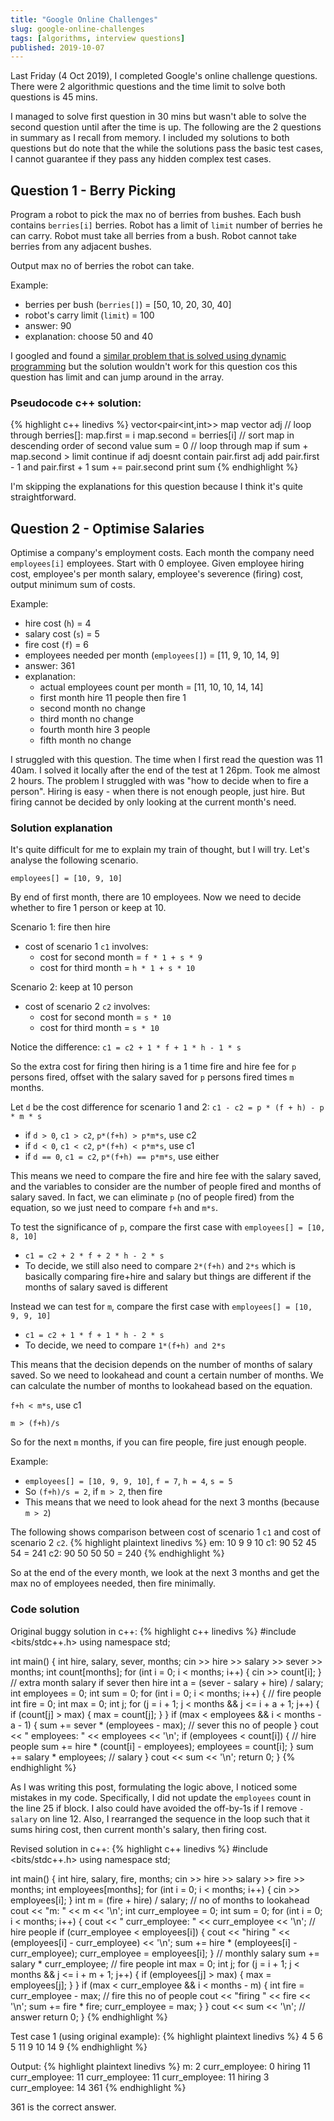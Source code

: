 ```yaml
---
title: "Google Online Challenges"
slug: google-online-challenges
tags: [algorithms, interview questions]
published: 2019-10-07
---
```


Last Friday (4 Oct 2019), I completed Google's online challenge questions. There were 2 algorithmic questions and the time limit to solve both questions is 45 mins.

I managed to solve first question in 30 mins but wasn't able to solve the second question until after the time is up. The following are the 2 questions in summary as I recall from memory. I included my solutions to both questions but do note that the while the solutions pass the basic test cases, I cannot guarantee if they pass any hidden complex test cases.

## Question 1 - Berry Picking
Program a robot to pick the max no of berries from bushes. Each bush contains `berries[i]` berries. Robot has a limit of `limit` number of berries he can carry. Robot must take all berries from a bush. Robot cannot take berries from any adjacent bushes.

Output max no of berries the robot can take.

Example:
- berries per bush (`berries[]`) = [50, 10, 20, 30, 40]
- robot's carry limit (`limit`) = 100
- answer: 90
- explanation: choose 50 and 40

I googled and found a [similar problem that is solved using dynamic programming](https://stackoverflow.com/questions/4487438/maximum-sum-of-non-consecutive-elements) but the solution wouldn't work for this question cos this question has limit and can jump around in the array.

### Pseudocode c++ solution:
{% highlight c++ linedivs %}
  vector<pair<int,int>> map
  vector<int> adj
  // loop through berries[]:
    map.first = i
    map.second = berries[i]
  // sort map in descending order of second value
  sum = 0
  // loop through map
    if sum + map.second > limit
      continue
    if adj doesnt contain pair.first
      adj add pair.first - 1 and pair.first + 1
      sum += pair.second
  print sum
{% endhighlight %}

I'm skipping the explanations for this question because I think it's quite straightforward.

## Question 2 - Optimise Salaries
Optimise a company's employment costs. Each month the company need `employees[i]` employees. Start with 0 employee. Given employee hiring cost, employee's per month salary, employee's severence (firing) cost, output minimum sum of costs.

Example:
- hire cost (`h`) = 4
- salary cost (`s`) = 5
- fire cost (`f`) = 6
- employees needed per month (`employees[]`) = [11, 9, 10, 14, 9]
- answer: 361
- explanation:
  - actual employees count per month = [11, 10, 10, 14, 14]
  - first month hire 11 people then fire 1
  - second month no change
  - third month no change
  - fourth month hire 3 people
  - fifth month no change

I struggled with this question. The time when I first read the question was 11 40am. I solved it locally after the end of the test at 1 26pm. Took me almost 2 hours. The problem I struggled with was "how to decide when to fire a person". Hiring is easy - when there is not enough people, just hire. But firing cannot be decided by only looking at the current month's need.

### Solution explanation
It's quite difficult for me to explain my train of thought, but I will try. Let's analyse the following scenario.

`employees[] = [10, 9, 10]`

By end of first month, there are 10 employees. Now we need to decide whether to fire 1 person or keep at 10.

Scenario 1: fire then hire
- cost of scenario 1 `c1` involves:
  - cost for second month = `f * 1 + s * 9`
  - cost for third month = `h * 1 + s * 10`

Scenario 2: keep at 10 person
- cost of scenario 2 `c2` involves:
  - cost for second month = `s * 10`
  - cost for third month = `s * 10`

Notice the difference: `c1 = c2 + 1 * f + 1 * h - 1 * s`

So the extra cost for firing then hiring is a 1 time fire and hire fee for `p` persons fired, offset with the salary saved for `p` persons fired times `m` months.

Let `d` be the cost difference for scenario 1 and 2: `c1 - c2 = p * (f + h) - p * m * s`
- if `d > 0`, `c1 > c2`, `p*(f+h) > p*m*s`, use c2
- if `d < 0`, `c1 < c2`, `p*(f+h) < p*m*s`, use c1
- if `d == 0`, `c1 = c2`, `p*(f+h) == p*m*s`, use either

This means we need to compare the fire and hire fee with the salary saved, and the variables to consider are the number of people fired and months of salary saved. In fact, we can eliminate `p` (no of people fired) from the equation, so we just need to compare `f+h` and `m*s`.

To test the significance of `p`, compare the first case with `employees[] = [10, 8, 10]`
- `c1 = c2 + 2 * f + 2 * h - 2 * s`
- To decide, we still also need to compare `2*(f+h)` and `2*s` which is basically comparing fire+hire and salary
  but things are different if the months of salary saved is different

Instead we can test for `m`, compare the first case with `employees[] = [10, 9, 9, 10]`
- `c1 = c2 + 1 * f + 1 * h - 2 * s`
- To decide, we need to compare `1*(f+h) and 2*s`

This means that the decision depends on the number of months of salary saved. So we need to lookahead and count a certain number of months. We can calculate the number of months to lookahead based on the equation.

`f+h < m*s`, use c1

`m > (f+h)/s`

So for the next `m` months, if you can fire people, fire just enough people.

Example:
- `employees[] = [10, 9, 9, 10]`, `f = 7`, `h = 4`, `s = 5`
- So `(f+h)/s = 2`, if `m > 2`, then fire
- This means that we need to look ahead for the next 3 months (because `m > 2`)

The following shows comparison between cost of scenario 1 `c1` and cost of scenario 2 `c2`.
{% highlight plaintext linedivs %}
em:   10  9  9 10
c1:   90 52 45 54 = 241
c2:   90 50 50 50 = 240
{% endhighlight %}

So at the end of the every month, we look at the next 3 months and get the max no of employees needed, then fire minimally.

### Code solution
Original buggy solution in c++:
{% highlight c++ linedivs %}
#include <bits/stdc++.h>
using namespace std;

int main() {
  int hire, salary, sever, months;
  cin >> hire >> salary >> sever >> months;
  int count[months];
  for (int i = 0; i < months; i++) {
    cin >> count[i];
  }
  // extra month salary if sever then hire
  int a = (sever - salary + hire) / salary;
  int employees = 0;
  int sum = 0;
  for (int i = 0; i < months; i++) {
    // fire people
    int fire = 0;
    int max = 0;
    int j;
    for (j = i + 1; j < months && j <= i + a + 1; j++) {
      if (count[j] > max) {
        max = count[j];
      }
    }
    if (max < employees && i < months - a - 1) {
      sum += sever * (employees - max); // sever this no of people
    }
    cout << " employees: " << employees << '\n';
    if (employees < count[i]) { // hire people
      sum += hire * (count[i] - employees);
      employees = count[i];
    }
    sum += salary * employees; // salary
  }
  cout << sum << '\n';
  return 0;
}
{% endhighlight %}

As I was writing this post, formulating the logic above, I noticed some mistakes in my code. Specifically, I did not update the `employees` count in the line 25 if block. I also could have avoided the off-by-1s if I remove `- salary` on line 12. Also, I rearranged the sequence in the loop such that it sums hiring cost, then current month's salary, then firing cost.

Revised solution in c++:
{% highlight c++ linedivs %}
#include <bits/stdc++.h>
using namespace std;

int main() {
  int hire, salary, fire, months;
  cin >> hire >> salary >> fire >> months;
  int employees[months];
  for (int i = 0; i < months; i++) {
    cin >> employees[i];
  }
  int m = (fire + hire) / salary; // no of months to lookahead
  cout << "m: " << m << '\n';
  int curr_employee = 0;
  int sum = 0;
  for (int i = 0; i < months; i++) {
    cout << " curr_employee: " << curr_employee << '\n';
    // hire people
    if (curr_employee < employees[i]) {
      cout << "hiring " << (employees[i] - curr_employee) << '\n';
      sum += hire * (employees[i] - curr_employee);
      curr_employee = employees[i];
    }
    // monthly salary
    sum += salary * curr_employee;
    // fire people
    int max = 0;
    int j;
    for (j = i + 1; j < months && j <= i + m + 1; j++) {
      if (employees[j] > max) {
        max = employees[j];
      }
    }
    if (max < curr_employee && i < months - m) {
      int fire = curr_employee - max; // fire this no of people
      cout << "firing " << fire << '\n';
      sum += fire * fire;
      curr_employee = max;
    }
  }
  cout << sum << '\n'; // answer
  return 0;
}
{% endhighlight %}

Test case 1 (using original example):
{% highlight plaintext linedivs %}
4 5 6 5
11 9 10 14 9
{% endhighlight %}

Output:
{% highlight plaintext linedivs %}
m: 2
 curr_employee: 0
hiring 11
 curr_employee: 11
 curr_employee: 11
 curr_employee: 11
hiring 3
 curr_employee: 14
361
{% endhighlight %}

361 is the correct answer.